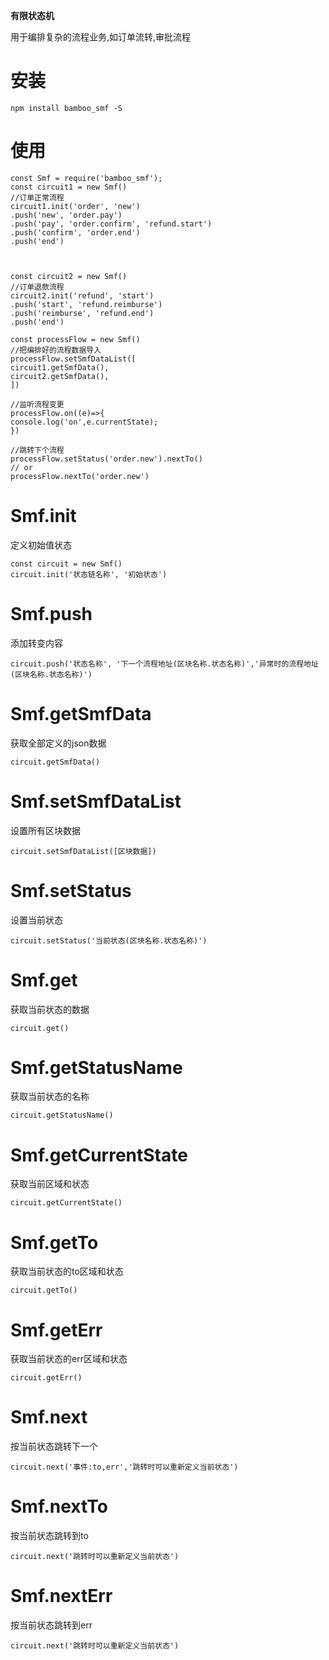 **有限状态机**

用于编排复杂的流程业务,如订单流转,审批流程

# 安装

```
npm install bamboo_smf -S
```

# 使用
```
const Smf = require('bamboo_smf');
const circuit1 = new Smf()
//订单正常流程
circuit1.init('order', 'new')
.push('new', 'order.pay')
.push('pay', 'order.confirm', 'refund.start')
.push('confirm', 'order.end')
.push('end')



const circuit2 = new Smf()
//订单退款流程
circuit2.init('refund', 'start')
.push('start', 'refund.reimburse')
.push('reimburse', 'refund.end')
.push('end')

const processFlow = new Smf()
//把编排好的流程数据导入
processFlow.setSmfDataList([
circuit1.getSmfData(),
circuit2.getSmfData(),
])

//监听流程变更
processFlow.on((e)=>{
console.log('on',e.currentState);
})

//跳转下个流程
processFlow.setStatus('order.new').nextTo()
// or 
processFlow.nextTo('order.new')
```

# Smf.init

定义初始值状态
```
const circuit = new Smf()
circuit.init('状态链名称', '初始状态')
```

# Smf.push

添加转变内容
```
circuit.push('状态名称', '下一个流程地址(区块名称.状态名称)','异常时的流程地址(区块名称.状态名称)')
```


# Smf.getSmfData

获取全部定义的json数据
```
circuit.getSmfData()
```

# Smf.setSmfDataList

设置所有区块数据
```
circuit.setSmfDataList([区块数据])
```


# Smf.setStatus

设置当前状态
```
circuit.setStatus('当前状态(区块名称.状态名称)')
```

# Smf.get

获取当前状态的数据
```
circuit.get()
```

# Smf.getStatusName

获取当前状态的名称
```
circuit.getStatusName()
```

# Smf.getCurrentState

获取当前区域和状态
```
circuit.getCurrentState()
```

# Smf.getTo

获取当前状态的to区域和状态
```
circuit.getTo()
```

# Smf.getErr

获取当前状态的err区域和状态
```
circuit.getErr()
```

# Smf.next

按当前状态跳转下一个
```
circuit.next('事件:to,err','跳转时可以重新定义当前状态')
```


# Smf.nextTo

按当前状态跳转到to
```
circuit.next('跳转时可以重新定义当前状态')
```

# Smf.nextErr

按当前状态跳转到err
```
circuit.next('跳转时可以重新定义当前状态')
```
